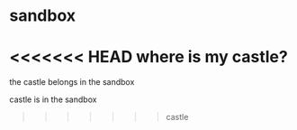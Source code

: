 # sandbox
<<<<<<< HEAD
where is my castle?  
=======
the castle belongs in the sandbox  

castle is in the sandbox  
>>>>>>> castle
